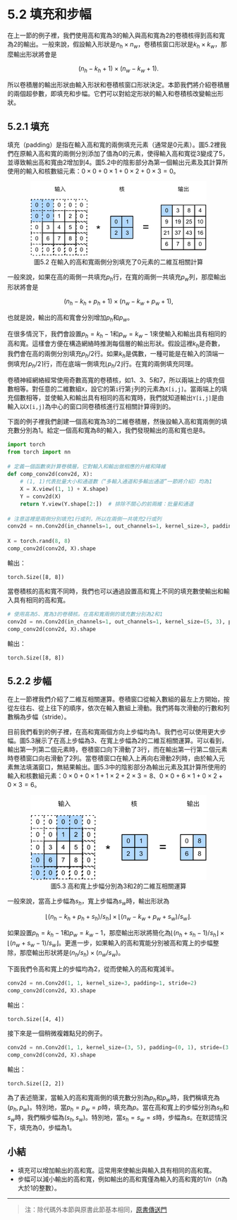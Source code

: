 # 5.2 填充和步幅

在上一節的例子裡，我們使用高和寬為3的輸入與高和寬為2的卷積核得到高和寬為2的輸出。一般來說，假設輸入形狀是$n_h\times n_w$，卷積核窗口形狀是$k_h\times k_w$，那麼輸出形狀將會是

$$(n_h-k_h+1) \times (n_w-k_w+1).$$

所以卷積層的輸出形狀由輸入形狀和卷積核窗口形狀決定。本節我們將介紹卷積層的兩個超參數，即填充和步幅。它們可以對給定形狀的輸入和卷積核改變輸出形狀。

## 5.2.1 填充

填充（padding）是指在輸入高和寬的兩側填充元素（通常是0元素）。圖5.2裡我們在原輸入高和寬的兩側分別添加了值為0的元素，使得輸入高和寬從3變成了5，並導致輸出高和寬由2增加到4。圖5.2中的陰影部分為第一個輸出元素及其計算所使用的輸入和核數組元素：$0\times0+0\times1+0\times2+0\times3=0$。

<div align=center>
<img width="400" src="../img/chapter05/5.2_conv_pad.svg"/>
</div>
<div align=center>圖5.2 在輸入的高和寬兩側分別填充了0元素的二維互相關計算</div>

一般來說，如果在高的兩側一共填充$p_h$行，在寬的兩側一共填充$p_w$列，那麼輸出形狀將會是

$$(n_h-k_h+p_h+1)\times(n_w-k_w+p_w+1),$$

也就是說，輸出的高和寬會分別增加$p_h$和$p_w$。

在很多情況下，我們會設置$p_h=k_h-1$和$p_w=k_w-1$來使輸入和輸出具有相同的高和寬。這樣會方便在構造網絡時推測每個層的輸出形狀。假設這裡$k_h$是奇數，我們會在高的兩側分別填充$p_h/2$行。如果$k_h$是偶數，一種可能是在輸入的頂端一側填充$\lceil p_h/2\rceil$行，而在底端一側填充$\lfloor p_h/2\rfloor$行。在寬的兩側填充同理。

卷積神經網絡經常使用奇數高寬的卷積核，如1、3、5和7，所以兩端上的填充個數相等。對任意的二維數組`X`，設它的第`i`行第`j`列的元素為`X[i,j]`。當兩端上的填充個數相等，並使輸入和輸出具有相同的高和寬時，我們就知道輸出`Y[i,j]`是由輸入以`X[i,j]`為中心的窗口同卷積核進行互相關計算得到的。

下面的例子裡我們創建一個高和寬為3的二維卷積層，然後設輸入高和寬兩側的填充數分別為1。給定一個高和寬為8的輸入，我們發現輸出的高和寬也是8。

``` python
import torch
from torch import nn

# 定義一個函數來計算卷積層。它對輸入和輸出做相應的升維和降維
def comp_conv2d(conv2d, X):
    # (1, 1)代表批量大小和通道數（“多輸入通道和多輸出通道”一節將介紹）均為1
    X = X.view((1, 1) + X.shape)
    Y = conv2d(X)
    return Y.view(Y.shape[2:])  # 排除不關心的前兩維：批量和通道

# 注意這裡是兩側分別填充1行或列，所以在兩側一共填充2行或列
conv2d = nn.Conv2d(in_channels=1, out_channels=1, kernel_size=3, padding=1)

X = torch.rand(8, 8)
comp_conv2d(conv2d, X).shape
```
輸出：
```
torch.Size([8, 8])
```

當卷積核的高和寬不同時，我們也可以通過設置高和寬上不同的填充數使輸出和輸入具有相同的高和寬。

``` python
# 使用高為5、寬為3的卷積核。在高和寬兩側的填充數分別為2和1
conv2d = nn.Conv2d(in_channels=1, out_channels=1, kernel_size=(5, 3), padding=(2, 1))
comp_conv2d(conv2d, X).shape
```
輸出：
```
torch.Size([8, 8])
```

## 5.2.2 步幅

在上一節裡我們介紹了二維互相關運算。卷積窗口從輸入數組的最左上方開始，按從左往右、從上往下的順序，依次在輸入數組上滑動。我們將每次滑動的行數和列數稱為步幅（stride）。

目前我們看到的例子裡，在高和寬兩個方向上步幅均為1。我們也可以使用更大步幅。圖5.3展示了在高上步幅為3、在寬上步幅為2的二維互相關運算。可以看到，輸出第一列第二個元素時，卷積窗口向下滑動了3行，而在輸出第一行第二個元素時卷積窗口向右滑動了2列。當卷積窗口在輸入上再向右滑動2列時，由於輸入元素無法填滿窗口，無結果輸出。圖5.3中的陰影部分為輸出元素及其計算所使用的輸入和核數組元素：$0\times0+0\times1+1\times2+2\times3=8$、$0\times0+6\times1+0\times2+0\times3=6$。

<div align=center>
<img width="400" src="../img/chapter05/5.2_conv_stride.svg"/>
</div>
<div align=center>圖5.3 高和寬上步幅分別為3和2的二維互相關運算</div>

一般來說，當高上步幅為$s_h$，寬上步幅為$s_w$時，輸出形狀為

$$\lfloor(n_h-k_h+p_h+s_h)/s_h\rfloor \times \lfloor(n_w-k_w+p_w+s_w)/s_w\rfloor.$$

如果設置$p_h=k_h-1$和$p_w=k_w-1$，那麼輸出形狀將簡化為$\lfloor(n_h+s_h-1)/s_h\rfloor \times \lfloor(n_w+s_w-1)/s_w\rfloor$。更進一步，如果輸入的高和寬能分別被高和寬上的步幅整除，那麼輸出形狀將是$(n_h/s_h) \times (n_w/s_w)$。

下面我們令高和寬上的步幅均為2，從而使輸入的高和寬減半。

``` python
conv2d = nn.Conv2d(1, 1, kernel_size=3, padding=1, stride=2)
comp_conv2d(conv2d, X).shape
```
輸出：
```
torch.Size([4, 4])
```

接下來是一個稍微複雜點兒的例子。

``` python
conv2d = nn.Conv2d(1, 1, kernel_size=(3, 5), padding=(0, 1), stride=(3, 4))
comp_conv2d(conv2d, X).shape
```
輸出：
```
torch.Size([2, 2])
```

為了表述簡潔，當輸入的高和寬兩側的填充數分別為$p_h$和$p_w$時，我們稱填充為$(p_h, p_w)$。特別地，當$p_h = p_w = p$時，填充為$p$。當在高和寬上的步幅分別為$s_h$和$s_w$時，我們稱步幅為$(s_h, s_w)$。特別地，當$s_h = s_w = s$時，步幅為$s$。在默認情況下，填充為0，步幅為1。



## 小結

* 填充可以增加輸出的高和寬。這常用來使輸出與輸入具有相同的高和寬。
* 步幅可以減小輸出的高和寬，例如輸出的高和寬僅為輸入的高和寬的$1/n$（$n$為大於1的整數）。

-----------
> 注：除代碼外本節與原書此節基本相同，[原書傳送門](https://zh.d2l.ai/chapter_convolutional-neural-networks/padding-and-strides.html)


